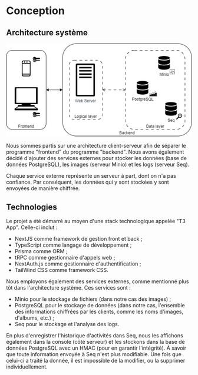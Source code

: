 # Conception

## Architecture système

![Diagramme de l'architecture système](./assets/system_architecture.png)

Nous sommes partis sur une architecture client-serveur afin de séparer le programme "frontend" du programme "backend".
Nous avons également décidé d'ajouter des services externes pour stocker les données (base de données PostgreSQL), les
images (serveur Minio) et les logs (serveur Seq).

Chaque service externe représente un serveur à part, dont on n'a pas confiance. Par conséquent, les données qui y sont
stockées y sont envoyées de manière chiffrée.

## Technologies

Le projet a été démarré au moyen d'une stack technologique appelée "T3 App". Celle-ci inclut :

- NextJS comme framework de gestion front et back ;
- TypeScript comme langage de développement ;
- Prisma comme ORM ;
- tRPC comme gestionnaire d'appels web ;
- NextAuth.js comme gestionnaire d'authentification ;
- TailWind CSS comme framework CSS.

Nous employons également des services externes, comme mentionné plus tôt dans l'architecture système. Ces services
sont :

- Minio pour le stockage de fichiers (dans notre cas des images) ;
- PostgreSQL pour le stockage de données (dans notre cas, l'ensemble des informations chiffrées par les clients, comme
  les noms d'images, d'albums, etc.) ;
- Seq pour le stockage et l'analyse des logs.

En plus d'enregistrer l'historique d'activités dans Seq, nous les affichons également dans la console (côté serveur) et
les stockons dans la base de données PostgreSQL avec un HMAC (pour en garantir l'intégrité).
À savoir que toute information envoyée à Seq n'est plus modifiable. Une fois que celui-ci a traité la donnée, il est
impossible de la modifier, ou la supprimer individuellement.
